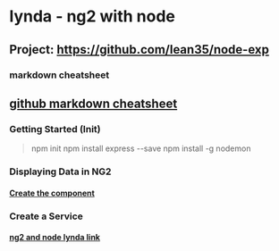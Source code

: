# lynda - ng2 with node
## Project: https://github.com/lean35/node-exp
### markdown cheatsheet


## [github markdown cheatsheet](https://github.com/adam-p/markdown-here/wiki/Markdown-Cheatsheet)

### Getting Started (Init)

> npm init
> npm install express --save
> npm install -g nodemon


### Displaying Data in NG2
#### [Create the component](https://www.lynda.com/AngularJS-tutorials/Create-component/576588/615525-4.html?autoplay=true)


### Create a Service
#### [ng2 and node lynda link](https://www.lynda.com/AngularJS-tutorials/Create-service/576588/615481-4.html?autoplay=true)




      


